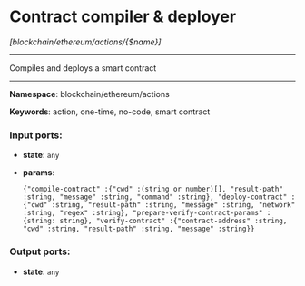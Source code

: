 # Contract compiler & deployer

_[blockchain/ethereum/actions/{$name}]_

---

Compiles and deploys a smart contract

---

__Namespace__: blockchain/ethereum/actions

__Keywords__: action, one-time, no-code, smart contract

### Input ports:

* __state__: ` any `


* __params__: 
    ```
    {"compile-contract" :{"cwd" :(string or number)[], "result-path" :string, "message" :string, "command" :string}, "deploy-contract" :{"cwd" :string, "result-path" :string, "message" :string, "network" :string, "regex" :string}, "prepare-verify-contract-params" :{string: string}, "verify-contract" :{"contract-address" :string, "cwd" :string, "result-path" :string, "message" :string}}
    ```

### Output ports:

* __state__: ` any `

